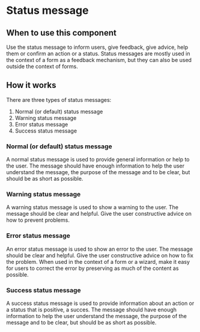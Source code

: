 # Status message

## When to use this component

Use the status message to inform users, give feedback, give advice, help them or confirm an action or a status. Status messages are mostly used in the context of a form as a feedback mechanism, but they can also be used outside the context of forms.

## How it works

There are three types of status messages:

1. Normal (or default) status message
2. Warning status message
3. Error status message
4. Success status message

### Normal (or default) status message

A normal status message is used to provide general information or help to the user. The message should have enough information to help the user understand the message, the purpose of the message and to be clear, but should be as short as possible.

### Warning status message

A warning status message is used to show a warning to the user. The message should be clear and helpful. Give the user constructive advice on how to prevent problems.

### Error status message

An error status message is used to show an error to the user. The message should be clear and helpful. Give the user constructive advice on how to fix the problem. When used in the context of a form or a wizard, make it easy for users to correct the error by preserving as much of the content as possible.

### Success status message

A success status message is used to provide information about an action or a status that is positive, a succes. The message should have enough information to help the user understand the message, the purpose of the message and to be clear, but should be as short as possible.
